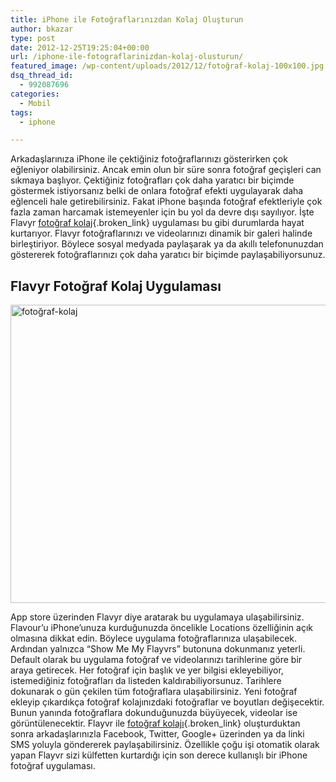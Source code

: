 ```yaml
---
title: iPhone ile Fotoğraflarınızdan Kolaj Oluşturun
author: bkazar
type: post
date: 2012-12-25T19:25:04+00:00
url: /iphone-ile-fotograflarinizdan-kolaj-olusturun/
featured_image: /wp-content/uploads/2012/12/fotoğraf-kolaj-100x100.jpg
dsq_thread_id:
  - 992087696
categories:
  - Mobil
tags:
  - iphone

---
```

Arkadaşlarınıza iPhone ile çektiğiniz fotoğraflarınızı gösterirken çok eğleniyor olabilirsiniz. Ancak emin olun bir süre sonra fotoğraf geçişleri can sıkmaya başlıyor. Çektiğiniz fotoğrafları çok daha yaratıcı bir biçimde göstermek istiyorsanız belki de onlara fotoğraf efekti uygulayarak daha eğlenceli hale getirebilirsiniz. Fakat iPhone başında fotoğraf efektleriyle çok fazla zaman harcamak istemeyenler için bu yol da devre dışı sayılıyor. İşte Flavyr [fotoğraf kolaj][1]{.broken_link} uygulaması bu gibi durumlarda hayat kurtarıyor. Flavyr fotoğraflarınızı ve videolarınızı dinamik bir galeri halinde birleştiriyor. Böylece sosyal medyada paylaşarak ya da akıllı telefonunuzdan göstererek fotoğraflarınızı çok daha yaratıcı bir biçimde paylaşabiliyorsunuz.

## Flavyr Fotoğraf Kolaj Uygulaması

<img class="aligncenter size-full wp-image-10149" alt="fotoğraf-kolaj" src="https://www.murekkep.org/wp-content/uploads/2012/12/fotoğraf-kolaj.jpg" width="570" height="477" srcset="https://www.murekkep.org/wp-content/uploads/2012/12/fotoğraf-kolaj.jpg 570w, https://www.murekkep.org/wp-content/uploads/2012/12/fotoğraf-kolaj-400x334.jpg 400w, https://www.murekkep.org/wp-content/uploads/2012/12/fotoğraf-kolaj-50x41.jpg 50w, https://www.murekkep.org/wp-content/uploads/2012/12/fotoğraf-kolaj-119x100.jpg 119w, https://www.murekkep.org/wp-content/uploads/2012/12/fotoğraf-kolaj-238x200.jpg 238w, https://www.murekkep.org/wp-content/uploads/2012/12/fotoğraf-kolaj-364x305.jpg 364w" sizes="(max-width: 570px) 100vw, 570px" /> 

App store üzerinden Flavyr diye aratarak bu uygulamaya ulaşabilirsiniz. Flavour’u iPhone’unuza kurduğunuzda öncelikle Locations özelliğinin açık olmasına dikkat edin. Böylece uygulama fotoğraflarınıza ulaşabilecek. Ardından yalnızca “Show Me My Flayvrs” butonuna dokunmanız yeterli. Default olarak bu uygulama fotoğraf ve videolarınızı tarihlerine göre bir araya getirecek. Her fotoğraf için başlık ve yer bilgisi ekleyebiliyor, istemediğiniz fotoğrafları da listeden kaldırabiliyorsunuz. Tarihlere dokunarak o gün çekilen tüm fotoğraflara ulaşabilirsiniz. Yeni fotoğraf ekleyip çıkardıkça fotoğraf kolajınızdaki fotoğraflar ve boyutları değişecektir. Bunun yanında fotoğraflara dokunduğunuzda büyüyecek, videolar ise görüntülenecektir. Flayvr ile [fotoğraf kolajı][2]{.broken_link} oluşturduktan sonra arkadaşlarınızla Facebook, Twitter, Google+ üzerinden ya da linki SMS yoluyla göndererek paylaşabilirsiniz. Özellikle çoğu işi otomatik olarak yapan Flayvr sizi külfetten kurtardığı için son derece kullanışlı bir iPhone fotoğraf uygulaması.

 [1]: https://www.murekkep.org/facebook-fotograflarindan-ucretsiz-kolaj-olusturun-loupe-7896 "fotoğraf kolaj"
 [2]: https://www.murekkep.org/photovisi-fotograflarinizdan-kolajlar-olusturun-1628 "fotoğraf kolajı"